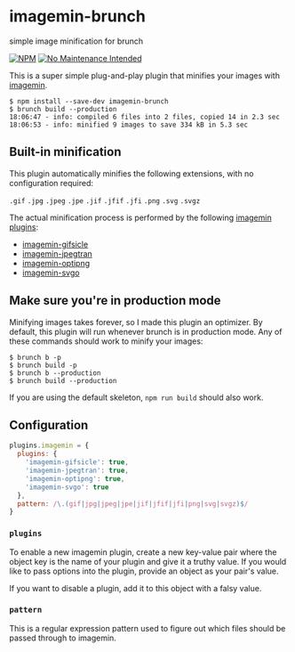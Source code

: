 # imagemin-brunch
simple image minification for brunch

[![NPM](https://nodei.co/npm/imagemin-brunch.png?mini=true)](https://nodei.co/npm/imagemin-brunch/)
[![No Maintenance Intended](http://unmaintained.tech/badge.svg)](http://unmaintained.tech/)

This is a super simple plug-and-play plugin that minifies your images with [imagemin](https://www.npmjs.com/package/imagemin).

```
$ npm install --save-dev imagemin-brunch
$ brunch build --production
18:06:47 - info: compiled 6 files into 2 files, copied 14 in 2.3 sec
18:06:53 - info: minified 9 images to save 334 kB in 5.3 sec
```


## Built-in minification
This plugin automatically minifies the following extensions, with no configuration required:

`.gif` `.jpg` `.jpeg` `.jpe` `.jif` `.jfif` `.jfi` `.png` `.svg` `.svgz`

The actual minification process is performed by the following [imagemin plugins](https://www.npmjs.com/browse/keyword/imageminplugin):

* [imagemin-gifsicle](https://www.npmjs.com/package/imagemin-gifsicle)
* [imagemin-jpegtran](https://www.npmjs.com/package/imagemin-jpegtran)
* [imagemin-optipng](https://www.npmjs.com/package/imagemin-optipng)
* [imagemin-svgo](https://www.npmjs.com/package/imagemin-svgo)


## Make sure you're in production mode
Minifying images takes forever, so I made this plugin an optimizer. By default, this plugin will run whenever brunch is in production mode. Any of these commands should work to minify your images:

```
$ brunch b -p
$ brunch build -p
$ brunch b --production
$ brunch build --production
```

If you are using the default skeleton, `npm run build` should also work.


## Configuration

```js
plugins.imagemin = {
  plugins: {
    'imagemin-gifsicle': true,
    'imagemin-jpegtran': true,
    'imagemin-optipng': true,
    'imagemin-svgo': true
  },
  pattern: /\.(gif|jpg|jpeg|jpe|jif|jfif|jfi|png|svg|svgz)$/
}
```

### `plugins`
To enable a new imagemin plugin, create a new key-value pair where the object key is the name of your plugin and give it a truthy value. If you would like to pass options into the plugin, provide an object as your pair's value.

If you want to disable a plugin, add it to this object with a falsy value.

### `pattern`
This is a regular expression pattern used to figure out which files should be passed through to imagemin.
